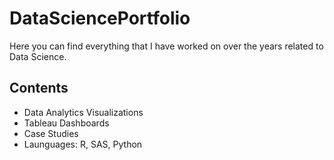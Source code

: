 # DataSciencePortfolio

Here you can find everything that I have worked on over the years related to Data Science.

## Contents
* Data Analytics Visualizations
* Tableau Dashboards
* Case Studies
* Launguages: R, SAS, Python
